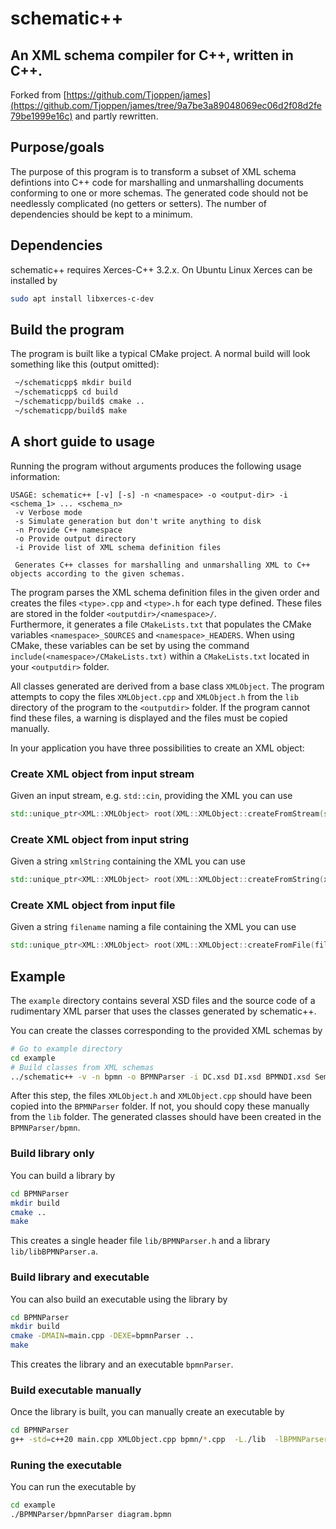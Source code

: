 # schematic++
## An XML schema compiler for C++, written in C++.

Forked from [https://github.com/Tjoppen/james](https://github.com/Tjoppen/james/tree/9a7be3a89048069ec06d2f08d2fe79be1999e16c) and partly rewritten.

## Purpose/goals
The purpose of this program is to transform a subset of XML schema defintions into C++ code for marshalling and unmarshalling documents conforming to one or more schemas. The generated code should not be needlessly complicated (no getters or setters). The number of dependencies should be kept to a minimum.

## Dependencies

schematic++ requires Xerces-C++ 3.2.x. On Ubuntu Linux Xerces can be installed by
```sh
sudo apt install libxerces-c-dev
```

## Build the program

The program is built like a typical CMake project. A normal build will look something like this (output omitted):

```sh
 ~/schematicpp$ mkdir build
 ~/schematicpp$ cd build
 ~/schematicpp/build$ cmake ..
 ~/schematicpp/build$ make
```

## A short guide to usage

Running the program without arguments produces the following usage information:

```
USAGE: schematic++ [-v] [-s] -n <namespace> -o <output-dir> -i <schema_1> ... <schema_n>
 -v	Verbose mode
 -s	Simulate generation but don't write anything to disk
 -n	Provide C++ namespace
 -o	Provide output directory
 -i	Provide list of XML schema definition files

 Generates C++ classes for marshalling and unmarshalling XML to C++ objects according to the given schemas.
```

The program parses the XML schema definition files in the given order and creates the files `<type>.cpp` and `<type>.h` for each type defined. These files are stored in the folder `<outputdir>/<namespace>/`.  
Furthermore, it generates a file `CMakeLists.txt` that populates the CMake variables `<namespace>_SOURCES` and `<namespace>_HEADERS`. When using CMake, these variables can be set by using the command `include(<namespace>/CMakeLists.txt)` within a `CMakeLists.txt` located in your `<outputdir>` folder.

All classes generated are derived from a base class `XMLObject`. The program attempts to copy the files `XMLObject.cpp` and `XMLObject.h` from the `lib` directory of the program to the `<outputdir>` folder. If the program cannot find these files, a warning is displayed and the files must be copied manually.

In your application you have three possibilities to create an XML object:

### Create XML object from input stream
Given an input stream, e.g. `std::cin`, providing the XML you can use
```cpp
std::unique_ptr<XML::XMLObject> root(XML::XMLObject::createFromStream(std::cin));
```

### Create XML object from input string
Given a string `xmlString` containing the XML you can use
```cpp
std::unique_ptr<XML::XMLObject> root(XML::XMLObject::createFromString(xmlString));
```

### Create XML object from input file
Given a string `filename` naming a file containing the XML you can use
```cpp
std::unique_ptr<XML::XMLObject> root(XML::XMLObject::createFromFile(filename));
```

## Example

The `example` directory contains several XSD files and the source code of a rudimentary XML parser that uses the classes generated by schematic++.

You can create the classes corresponding to the provided XML schemas by
```sh
# Go to example directory
cd example
# Build classes from XML schemas
../schematic++ -v -n bpmn -o BPMNParser -i DC.xsd DI.xsd BPMNDI.xsd Semantic.xsd BPMN20.xsd
```
After this step, the files `XMLObject.h` and `XMLObject.cpp` should have been copied into the `BPMNParser` folder. If not, you should copy these manually from the `lib` folder.
The generated classes should have been created in the `BPMNParser/bpmn`.

### Build library only


You can build a library by
```sh
cd BPMNParser
mkdir build
cmake ..
make
```
This creates a single header file `lib/BPMNParser.h` and a library `lib/libBPMNParser.a`.

### Build library and executable

You can also build an executable using the library by
```sh
cd BPMNParser
mkdir build
cmake -DMAIN=main.cpp -DEXE=bpmnParser ..
make
```
This creates the library and an executable `bpmnParser`.

### Build executable manually

Once the library is built, you can manually create an executable by

```sh
cd BPMNParser
g++ -std=c++20 main.cpp XMLObject.cpp bpmn/*.cpp  -L./lib  -lBPMNParser  -lxerces-c -o bpmnParser
```
### Runing the executable

You can run the executable by
```sh
cd example
./BPMNParser/bpmnParser diagram.bpmn
```
